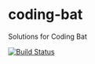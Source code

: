# coding-bat
Solutions for Coding Bat

[![Build Status](https://travis-ci.org/joemccann/dillinger.svg?branch=master)](https://github.com/Jaden-Lee/QJW)
